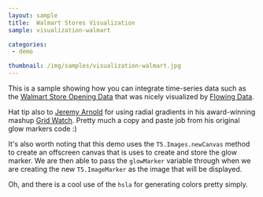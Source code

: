 ```yaml
---
layout: sample
title:  Walmart Stores Visualization
sample: visualization-walmart

categories:
 - demo

thumbnail: /img/samples/visualization-walmart.jpg
---
```


This is a sample showing how you can integrate time-series data such as the [Walmart Store Opening Data](http://flowingdata.com/2010/04/07/watching-the-growth-of-walmart-now-with-100-more-sams-club/) that was nicely visualized by [Flowing Data](http://projects.flowingdata.com/walmart/).

Hat tip also to [Jeremy Arnold](http://twitter.com/#!/jaggednz) for using radial gradients in his award-winning mashup [Grid Watch](http://gridwatch.co.nz/). Pretty much a copy and paste job from his original glow markers code :)

It's also worth noting that this demo uses the `T5.Images.newCanvas` method to create an offscreen canvas that is uses to create and store the glow marker.  We are then able to pass the `glowMarker` variable through when we are creating the new `T5.ImageMarker` as the image that will be displayed.

Oh, and there is a cool use of the `hsla` for generating colors pretty simply.
